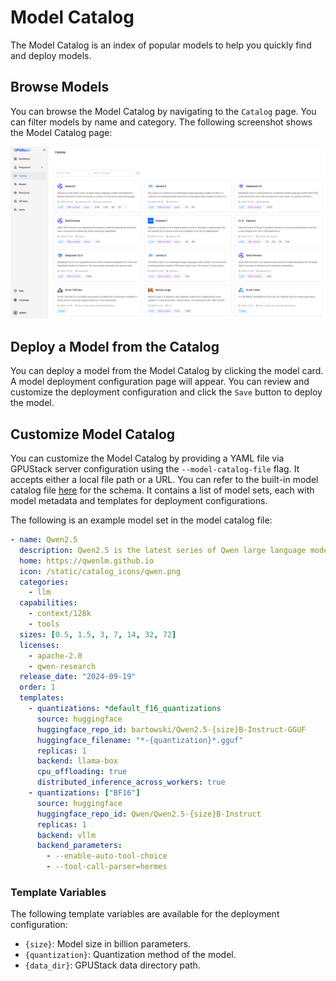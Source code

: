 # Model Catalog

The Model Catalog is an index of popular models to help you quickly find and deploy models.

## Browse Models

You can browse the Model Catalog by navigating to the `Catalog` page. You can filter models by name and category. The following screenshot shows the Model Catalog page:

![Model Catalog](../assets/model-catalog.png)

## Deploy a Model from the Catalog

You can deploy a model from the Model Catalog by clicking the model card. A model deployment configuration page will appear. You can review and customize the deployment configuration and click the `Save` button to deploy the model.

## Customize Model Catalog

You can customize the Model Catalog by providing a YAML file via GPUStack server configuration using the `--model-catalog-file` flag. It accepts either a local file path or a URL. You can refer to the built-in model catalog file [here](https://github.com/gpustack/gpustack/blob/main/gpustack/assets/model-catalog.yaml) for the schema. It contains a list of model sets, each with model metadata and templates for deployment configurations.

The following is an example model set in the model catalog file:

```yaml
- name: Qwen2.5
  description: Qwen2.5 is the latest series of Qwen large language models developed by Alibaba. Qwen2.5-instruct includes a number of instruction-tuned language models ranging from 0.5 to 72 billion parameters.
  home: https://qwenlm.github.io
  icon: /static/catalog_icons/qwen.png
  categories:
    - llm
  capabilities:
    - context/128k
    - tools
  sizes: [0.5, 1.5, 3, 7, 14, 32, 72]
  licenses:
    - apache-2.0
    - qwen-research
  release_date: "2024-09-19"
  order: 1
  templates:
    - quantizations: *default_f16_quantizations
      source: huggingface
      huggingface_repo_id: bartowski/Qwen2.5-{size}B-Instruct-GGUF
      huggingface_filename: "*-{quantization}*.gguf"
      replicas: 1
      backend: llama-box
      cpu_offloading: true
      distributed_inference_across_workers: true
    - quantizations: ["BF16"]
      source: huggingface
      huggingface_repo_id: Qwen/Qwen2.5-{size}B-Instruct
      replicas: 1
      backend: vllm
      backend_parameters:
        - --enable-auto-tool-choice
        - --tool-call-parser=hermes
```

### Template Variables

The following template variables are available for the deployment configuration:

- `{size}`: Model size in billion parameters.
- `{quantization}`: Quantization method of the model.
- `{data_dir}`: GPUStack data directory path.
